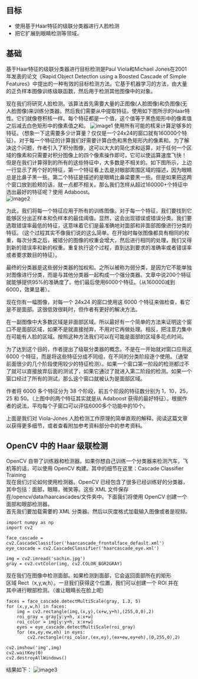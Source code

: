## 目标 
- 使用基于Haar特征的级联分类器进行人脸检测
- 把它扩展到眼睛检测等领域。

## 基础
基于Haar特征的级联分类器进行目标检测是Paul Viola和Michael Jones在2001年发表的论文《Rapid Object Detection using a Boosted Cascade of Simple Features》中提出的一种有效的目标检测方法。它基于机器学习的方法，由大量的正负样本图像训练级联函数，然后用于检测其他图像中的对象。
  
现在我们将研究人脸检测。该算法首先需要大量的正图像(人脸图像)和负图像(无人脸图像)来训练分类器。然后我们需要从中提取特征。使用如下图所示的Haar特性。它们就像卷积核一样。每个特征都是一个值，这个值等于黑色矩形中的像素值之后减去白色矩形中的像素值之和。
![image1](https://docs.opencv.org/4.0.0/haar_features.jpg)
使用所有可能的核来计算足够多的特征。（想象一下这需要多少计算量？仅仅是一个24x24的窗口就有160000个特征）。对于每一个特征的计算我们好需要计算白色和黑色矩形内的像素和。为了解决这个问题，作者引入了积分图像，这可以大大的简化求和运算，对于任何一个区域的像素和只需要对积分图像上的四个像素操作即可，它可以使运算速度飞快！  
但是在我们计算得到的所有的这些特征中，大多数是不相关的。如下图所示，上边一行显示了两个好的特征，第一个特征看上去是对眼部周围区域的描述，因为眼睛总是比鼻子黑一些。第二个特征是描述的是眼睛比鼻梁要黑一些。但是如果把这两个窗口放到脸颊的话，就一点都不相关。那么我们怎样从超过160000+个特征中选出最好的特征呢？使用 Adaboost。  
![image2](https://docs.opencv.org/4.0.0/haar.png)  

为此，我们将每一个特征应用于所有的训练图像。对于每一个特征，我们要找到它能够区分出正样本和负样本的最佳阈值。显然，这会出现错误或错误分类。我们要选取错误率最低的特征，这意味着它们是最准确地对面部和非面部图像进行分类的特征。（这个过程其实不像我们说的这么简单。在开始时每张图像都具有相同的权重，每次分类之后，被错分的图像的权重会增大，然后进行相同的处理，我们又得到新的错误率和新的权重。重复执行这个过程，直到达到要求的准确率或者错误率或者要求数目的特征）。  

最终的分类器是这些弱分类器的加权和。之所以被称为弱分类，是因为它不能单独对图像进行分类，而是与其他分类器一起构成一个强分类器。文章中说200个特征就能够提供95%的准确度了。他们最后使用6000个特征。（从160000减到6000，效果显著）。

现在你有一幅图像，对每一个 24x24 的窗口使用这 6000 个特征来做检查，看它是不是面部。这很低效很耗时，但作者有更好的解决方法。
 
在一副图像中大多数区域是非面部区域。所以最好有一个简单的方法来证明这个窗口不是面部区域，如果不是就直接抛弃，不用对它再做处理。相反，把注意力集中在可能有人脸的区域。按照这种方法我们可以在可能是面部的区域多花点时间。  

为了达到这个目的，作者提出了级联分类器的概念。不是在一开始就对窗口应用这 6000 个特征，而是将这些特征分成不同组，在不同的分类阶段逐个使用。（通常前面很少的几个阶段使用较少的特征检测）。如果一个窗口第一阶段的检测都过不了就可以直接放弃后面的测试了，如果它通过了就进入第二阶段的检测。如果一个窗口经过了所有的测试，那么这个窗口就被认为是面部区域。  

作者将 6000 多个特征分为 38 个阶段，前五个阶段的特征数分别为 1，10，25，25 和 50。（上图中的两个特征其实就是从 Adaboost 获得的最好特征）。根据作者的说法，平均每个子窗口可以评估6000多个功能中的10个。
 
上面是我们对 Viola-Jones 人脸检测工作原理的简单直观的解释。阅读这篇文章以获得更多细节，或者查看附加参考资料部分中的参考资料。

  
## OpenCV 中的 Haar 级联检测
OpenCV 自带了训练器和检测器。如果你想自己训练一个分类器来检测汽车，飞机等的话，可以使用 OpenCV 构建。其中的细节在这里：Cascade Classifier Training  
现在我们讨论如何使用检测器。OpenCV 已经包含了很多已经训练好的分类器，其中包括：面部，眼睛，微笑等。这些 XML 文件保存在/opencv/data/haarcascades/文件夹中。下面我们将使用 OpenCV 创建一个面部和眼部检测器。  
首先我们要加载需要的 XML 分类器。然后以灰度格式加载输入图像或者是视频。

```
import numpy as np
import cv2

face_cascade = cv2.CascadeClassifier('haarcascade_frontalface_default.xml')
eye_cascade = cv2.CascadeClassifier('haarcascade_eye.xml')

img = cv2.imread('sachin.jpg')
gray = cv2.cvtColor(img, cv2.COLOR_BGR2GRAY)
```

现在我们在图像中检测面部。如果检测到面部，它会返回面部所在的矩形  
区域 Rect（x,y,w,h）。一旦我们获得这个位置，我们可以创建一个 ROI 并在  
其中进行眼部检测。（谁让眼睛长在脸上呢）
```
faces = face_cascade.detectMultiScale(gray, 1.3, 5)
for (x,y,w,h) in faces:
    img = cv2.rectangle(img,(x,y),(x+w,y+h),(255,0,0),2)
    roi_gray = gray[y:y+h, x:x+w]
    roi_color = img[y:y+h, x:x+w]
    eyes = eye_cascade.detectMultiScale(roi_gray)
    for (ex,ey,ew,eh) in eyes:
        cv2.rectangle(roi_color,(ex,ey),(ex+ew,ey+eh),(0,255,0),2)

cv2.imshow('img',img)
cv2.waitKey(0)
cv2.destroyAllWindows()
```
结果如下：
![image3](https://docs.opencv.org/4.0.0/face.jpg)